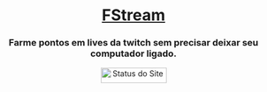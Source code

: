 <div align="center">
  <h1><a href="https://fstream.tk/" target="_blank">FStream</a></h1>
  <h3>Farme pontos em lives da twitch sem precisar deixar seu computador ligado.</h3>
  <a href="https://fstream.cloud/" target="_blank"><img src="https://img.shields.io/website?down_color=red&down_message=offline&up_color=orange&up_message=online&url=https%3A%2F%2Ffstream.cloud%2F" alt="Status do Site" height="28" width="119"></a>
</div>

